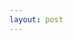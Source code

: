 ```yaml
---
layout: post
---
```


<table id="dataTable"></table>

<script>
  fetch("https://codelove.tw/api/posts?username=howtomakeaturn&per_page=5&page=1")
  .then((res) => {
    const data = res.json();
    return data;
  })
  .then((data) => {
    console.log(data);
    for (let i = 0; i < data.length; i++) {
      var dr = document.createElement("TR");
      dr.setAttribute("id", "dataRow");

      var dc = document.createElement("TD");
      var title = document.createTextNode(data[i]['title']);
      dc.appendChild(title);
      dr.appendChild(dc);
      
      document.getElementById("dataTable").appendChild(dr);
    }
  });
</script>
